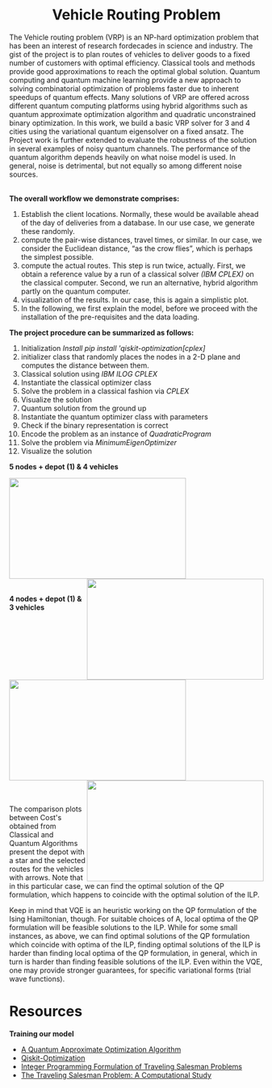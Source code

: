 <h1 align=center> Vehicle Routing Problem </h1>
The Vehicle routing problem (VRP) is an NP-hard optimization problem that has been an interest of research fordecades in science and industry. The gist of the project is to plan routes of vehicles to deliver goods to a fixed number of customers with optimal efficiency. Classical tools and methods provide good approximations to reach the optimal global solution. Quantum computing and quantum machine learning provide a new approach to solving combinatorial optimization of problems faster due to inherent speedups of quantum effects. Many solutions of VRP are offered across different quantum computing platforms using hybrid algorithms such as quantum approximate optimization algorithm and quadratic unconstrained binary optimization. In this work, we build a basic VRP solver for 3 and 4 cities using the variational quantum eigensolver on a fixed ansatz. The Project work is further extended to evaluate the robustness of the solution in several examples of noisy quantum channels. The performance of the quantum algorithm depends heavily on what noise model is used. In general, noise is detrimental, but not equally so among different noise sources. 
<br/><br/>

**The overall workflow we demonstrate comprises:** 
  1. Establish the client locations. Normally, these would be available ahead of the day of deliveries from a database. In our use case, we generate these randomly.
  2. compute the pair-wise distances, travel times, or similar. In our case, we consider the Euclidean distance, “as the crow flies”, which is perhaps the simplest possible.
  3. compute the actual routes. This step is run twice, actually. First, we obtain a reference value by a run of a classical solver *(IBM CPLEX)* on the classical computer. Second, we run an alternative, hybrid algorithm partly on the quantum computer.
  4. visualization of the results. In our case, this is again a simplistic plot.
  5. In the following, we first explain the model, before we proceed with the installation of the pre-requisites and the data loading.


**The project procedure can be summarized as follows:**
  1. Initialization *Install pip install 'qiskit-optimization[cplex]*
  2. initializer class that randomly places the nodes in a 2-D plane and computes the distance between them.
  3. Classical solution using *IBM ILOG CPLEX*
  4. Instantiate the classical optimizer class
  5. Solve the problem in a classical fashion via *CPLEX*
  6. Visualize the solution
  7. Quantum solution from the ground up
  8. Instantiate the quantum optimizer class with parameters
  9. Check if the binary representation is correct
  10. Encode the problem as an instance of *QuadraticProgram*
  11. Solve the problem via *MinimumEigenOptimizer*
  12. Visualize the solution

**5 nodes + depot (1) &  4 vehicles** 

<img align="left" width="350" height="200" src="https://github.com/ShisheerKaushik24/Junior-Researcher-Project-/blob/master/assets/5_4_C.png">

<br clear="right"/>

<img align="right" width="350" height="200" src="https://github.com/ShisheerKaushik24/Junior-Researcher-Project-/blob/master/assets/5_4_Q.png">

<br clear="left"/>
<br/>

**4 nodes + depot (1) &  3 vehicles** 

<img align="left" width="350" height="200" src="https://github.com/ShisheerKaushik24/Junior-Researcher-Project-/blob/master/assets/4_3_C.png">

<br clear="right"/>

<img align="right" width="350" height="200" src="https://github.com/ShisheerKaushik24/Junior-Researcher-Project-/blob/master/assets/4_3_Q.png">

<br clear="left"/>

<br/><br/>
The comparison plots between Cost's obtained from Classical and Quantum Algorithms present the  depot with a star and the selected routes for the vehicles with arrows. Note that in this particular case, we can find the optimal solution of the QP formulation, which happens to coincide with the optimal solution of the ILP.

Keep in mind that VQE is an heuristic working on the QP formulation of the Ising Hamiltonian, though. For suitable choices of A, local optima of the QP formulation will be feasible solutions to the ILP. While for some small instances, as above, we can find optimal solutions of the QP formulation which coincide with optima of the ILP, finding optimal solutions of the ILP is harder than finding local optima of the QP formulation, in general, which in turn is harder than finding feasible solutions of the ILP. Even within the VQE, one may provide stronger guarantees, for specific variational forms (trial wave functions).

# Resources 
**Training our model**
- [A Quantum Approximate Optimization Algorithm](https://arxiv.org/abs/1411.4028/)
- [Qiskit-Optimization](https://github.com/Qiskit/qiskit-optimization/blob/59d293d9d258eb3e8d780804252c1bdf5553e339/docs/tutorials/06_examples_max_cut_and_tsp.ipynb/)
- [Integer Programming Formulation of Traveling Salesman Problems](https://www.semanticscholar.org/paper/Integer-Programming-Formulation-of-Traveling-Miller-Tucker/f310643a22ec50a74a64f6203932b9407215d964/)
- [The Traveling Salesman Problem: A Computational Study](https://press.princeton.edu/books/hardcover/9780691129938/the-traveling-salesman-problem)
